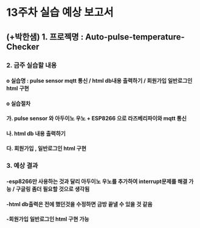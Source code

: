 <H1>13주차 실습 예상 보고서 
<H2>(+박한샘) 1. 프로젝명 : Auto-pulse-temperature-Checker

<H3>2. 금주 실습할 내용
<H4>o 실습명 : pulse sensor mqtt 통신 / html db내용 출력하기 / 회원가입 일반로그인 html 구현
<H4>o 실습절차
<H4>가. pulse sensor 와 아두이노 우노 + ESP8266 으로 라즈베리파이와 mqtt 통신 
<H4>나. html db 내용 출력하기 
<H4>다. 회원가입 , 일반로그인 html 구현
<H3>3. 예상 결과
<H4>-esp8266만 사용하는 것과 달리 아두이노 우노를 추가하여 interrupt문제를 해결 가능 / 구글링 좀더 필요할 것으로 생각됨
<H4>-html db출력은 전에 했던것을 수정하면 금방 끝낼 수 있을 것 같음
<H4>-회원가입 일반로그인 html 구현 가능 


